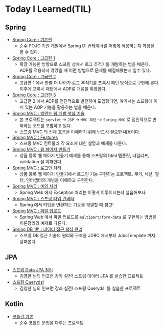 # Today I Learned(TIL)

## Spring

* [Spring Core : 기본편](https://github.com/PilhwanKim/til/tree/master/java/spring/spring-core)
  * 순수 POJO 기반 개발에서 Spring DI 컨테이너를 어떻게 적용하는지 과정을 볼 수 있다.
* [Spring Core : 고급편 1](https://github.com/PilhwanKim/til/tree/master/java/spring/spring-core-advanced)
  * 확장 가능한 방향으로 스프링 상에서 로그 추적기를 개발하는 법을 배운다. AOP를 적용하지 않았을 때 어떤 방법으로 문제를 해결해왔는지 알수 있다.
* [Spring Core : 고급편 2](https://github.com/PilhwanKim/til/tree/master/java/spring/spring-core-advanced-2)
  * 고급편 1 에서 한발 더 나아가 로그 추적기를 프록시 패턴 방식으로 구현해 본다. 이후에 프록시 패턴에서 AOP로 개념을 확장한다.
* [Spring Core : 고급편 3](https://github.com/PilhwanKim/til/tree/master/java/spring/spring-core-advanced-3)
  * 고급편 2 에서 AOP를 점진적으로 발전하며 도입했다면, 여기서는 스프링에 이미 있는 AOP 기능을 활용하는 법을 배운다.
* [Spring MVC : 백엔드 웹 개발 핵심 기술](https://github.com/PilhwanKim/til/tree/master/java/spring/spring-playground-servlet)
  * 본 프로젝트는 `servlet` -> `JSP` -> `MVC 패턴` -> `Spring MVC` 로 점진적으로 변화하는 코드를 포함하고 있다.
  * 스프링 MVC 의 전체 흐름을 이해하기 위해 반드시 필요한 내용이다.
* [Spring MVC : Features](https://github.com/PilhwanKim/til/tree/master/java/spring/spring-mvc-playground)
  * 스프링 MVC 컨트롤러 각 요소에 대한 설명과 예제를 다룬다.
* [Spring MVC : 웹 페이지 만들기](https://github.com/PilhwanKim/til/tree/master/java/spring/mvc-item-service)
  * 상품 등록 웹 페이지 만들기 예제를 통해 스프링의 html 템플릿, 타임리프, validation 을 이해한다.
* [Spring MVC : 로그인 처리](https://github.com/PilhwanKim/til/tree/master/java/spring/spring-login)
  * 상품 등록 웹 페이지 만들기에서 로그인 기능 구현하는 프로젝트. 쿠키, 세션, 필터, 인터셉터의 개념을 이해하고 구현한다.
* [Spring MVC : 예외 처리](https://github.com/PilhwanKim/til/tree/master/java/spring/spring-exception)
  * Spring Web 에서 Exception 처리는 어떻게 이루어지는지 실습해보자.
* [Spring MVC : 스프링 타입 컨버터](https://github.com/PilhwanKim/til/tree/master/java/spring/type-converter)
  * Spring 에서 타입을 변환하는 기능을 개발할 때 참고!
* [Spring MVC : 파일 업로드](https://github.com/PilhwanKim/til/tree/master/java/spring/file-upload)
  * Spring Web 에서 파일 업로드를 `multipart/form-data` 로 구현하는 방법을 이론정리와 예제로 다룬다.
* [Spring DB 1편 : 데이터 접근 핵심 원리](https://github.com/PilhwanKim/til/tree/master/java/spring/spring-db-1)
  * 스프링 DB 접근 기술의 원리와 구조를 JDBC 에서부터 JdbcTemplate 까지 살펴본다.

## JPA

* [스프링 Data JPA 정리](https://github.com/PilhwanKim/til/tree/master/java/jpa/spring-data-jpa)
  * 김영한 님의 인프런 강좌 실전! 스프링 데이터 JPA 를 실습한 프로젝트
* [스프링 Querydsl](https://github.com/PilhwanKim/til/tree/master/java/jpa/querydsl)
  * 김영한 님의 인프런 강좌 실전! 스프링 Querydsl 를 실습한 프로젝트

## Kotlin

* [코틀린 기본](https://github.com/PilhwanKim/til/tree/master/kotlin-basic)
  * 순수 코틀린 문법을 다루는 프로젝트
